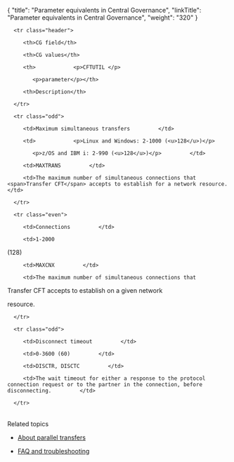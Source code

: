 {
    "title": "Parameter equivalents in Central Governance",
    "linkTitle": "Parameter equivalents in Central Governance",
    "weight": "320"
}<table data-cellspacing="0">
   <thead>
      <tr class="header">
         <th>CG field</th>
         <th>CG values</th>
         <th>            <p>CFTUTIL </p>
            <p>parameter</p></th>
         <th>Description</th>
      </tr>
   </thead>
   <tbody>
      <tr class="odd">
         <td>Maximum simultaneous transfers         </td>
         <td>            <p>Linux and Windows: 2-1000 (<u>128</u>)</p>
            <p>z/OS and IBM i: 2-990 (<u>128</u>)</p>         </td>
         <td>MAXTRANS         </td>
         <td>The maximum number of simultaneous connections that <span>Transfer CFT</span> accepts to establish for a network resource.         </td>
      </tr>
      <tr class="even">
         <td>Connections         </td>
         <td>1-2000
(128)         </td>
         <td>MAXCNX         </td>
         <td>The maximum number of simultaneous connections that
Transfer CFT accepts to establish on a given network
resource.         </td>
      </tr>
      <tr class="odd">
         <td>Disconnect timeout         </td>
         <td>0-3600 (60)         </td>
         <td>DISCTR, DISCTC         </td>
         <td>The wait timeout for either a response to the protocol connection request or to the partner in the connection, before disconnecting.         </td>
      </tr>
   </tbody>
</table>

Related topics

-   [About parallel transfers](transfercft/concepts/about_parallel_transfers)
-   [FAQ and troubleshooting](faq)
